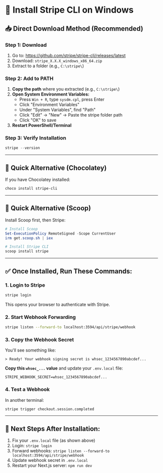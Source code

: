 # 🔧 Install Stripe CLI on Windows

## 📥 **Direct Download Method (Recommended)**

### **Step 1: Download**
1. Go to: https://github.com/stripe/stripe-cli/releases/latest
2. Download: `stripe_X.X.X_windows_x86_64.zip`
3. Extract to a folder (e.g., `C:\stripe\`)

### **Step 2: Add to PATH**
1. **Copy the path** where you extracted (e.g., `C:\stripe\`)
2. **Open System Environment Variables:**
   - Press `Win + R`, type `sysdm.cpl`, press Enter
   - Click "Environment Variables"
   - Under "System Variables", find "Path"
   - Click "Edit" → "New" → Paste the stripe folder path
   - Click "OK" to save
3. **Restart PowerShell/Terminal**

### **Step 3: Verify Installation**
```powershell
stripe --version
```

---

## 🚀 **Quick Alternative (Chocolatey)**
If you have Chocolatey installed:
```powershell
choco install stripe-cli
```

---

## 🚀 **Quick Alternative (Scoop)**
Install Scoop first, then Stripe:
```powershell
# Install Scoop
Set-ExecutionPolicy RemoteSigned -Scope CurrentUser
irm get.scoop.sh | iex

# Install Stripe CLI
scoop install stripe
```

---

## ✅ **Once Installed, Run These Commands:**

### **1. Login to Stripe**
```bash
stripe login
```
This opens your browser to authenticate with Stripe.

### **2. Start Webhook Forwarding**
```bash
stripe listen --forward-to localhost:3594/api/stripe/webhook
```

### **3. Copy the Webhook Secret**
You'll see something like:
```
> Ready! Your webhook signing secret is whsec_1234567890abcdef...
```

**Copy this `whsec_...` value** and update your `.env.local` file:
```env
STRIPE_WEBHOOK_SECRET=whsec_1234567890abcdef...
```

### **4. Test a Webhook**
In another terminal:
```bash
stripe trigger checkout.session.completed
```

---

## 🎯 **Next Steps After Installation:**
1. Fix your `.env.local` file (as shown above)
2. Login: `stripe login`
3. Forward webhooks: `stripe listen --forward-to localhost:3594/api/stripe/webhook`
4. Update webhook secret in `.env.local`
5. Restart your Next.js server: `npm run dev`
